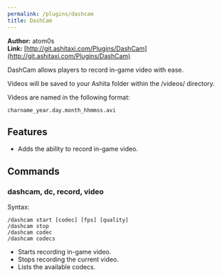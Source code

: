 ```yaml
---
permalink: /plugins/dashcam
title: DashCam
---
```


**Author:** atom0s<br/>
**Link:** [http://git.ashitaxi.com/Plugins/DashCam](http://git.ashitaxi.com/Plugins/DashCam)

DashCam allows players to record in-game video with ease.

Videos will be saved to your Ashita folder within the /videos/ directory.

Videos are named in the following format:
```
charname_year.day.month_hhmmss.avi
```

## Features

  * Adds the ability to record in-game video.

## Commands

### dashcam, dc, record, video
Syntax:
```
/dashcam start [codec] [fps] [quality]
/dashcam stop
/dashcam codec
/dashcam codecs
```
  * Starts recording in-game video.
  * Stops recording the current video.
  * Lists the available codecs.